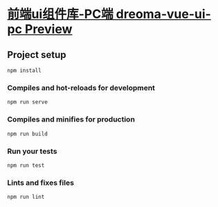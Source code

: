# [前端ui组件库-PC端 dreoma-vue-ui-pc Preview](https://liguobi.github.io/dreoma-vue-ui-pc/dist/#/home/index)

## Project setup
```
npm install
```

### Compiles and hot-reloads for development
```
npm run serve
```

### Compiles and minifies for production
```
npm run build
```

### Run your tests
```
npm run test
```

### Lints and fixes files
```
npm run lint
```
